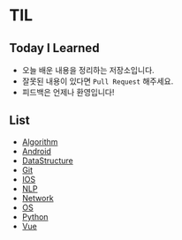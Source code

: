 # TIL

## Today I Learned
- 오늘 배운 내용을 정리하는 저장소입니다.
- 잘못된 내용이 있다면 ``Pull Request`` 해주세요.
- 피드백은 언제나 환영입니다!

## List
- [Algorithm](https://github.com/Minny27/TIL_PUBLIC/tree/main/Algorithm)
- [Android](https://github.com/Minny27/TIL_PUBLIC/tree/main/Android)
- [DataStructure](https://github.com/Minny27/TIL_PUBLIC/tree/main/DataStructure)
- [Git](https://github.com/Minny27/TIL_PUBLIC/tree/main/Git)
- [IOS](https://github.com/Minny27/TIL_PUBLIC/tree/main/IOS)
- [NLP](https://github.com/Minny27/TIL_PUBLIC/tree/main/NLP)
- [Network](https://github.com/Minny27/TIL_PUBLIC/tree/main/Network)
- [OS](https://github.com/Minny27/TIL_PUBLIC/tree/main/OS)
- [Python](https://github.com/Minny27/TIL_PUBLIC/tree/main/Python)
- [Vue](https://github.com/Minny27/TIL_PUBLIC/tree/main/Vue)

